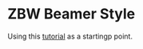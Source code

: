 # ZBW Beamer Style

Using this [tutorial](https://tex.stackexchange.com/questions/146529/design-a-custom-beamer-theme-from-scratch) as a startingp point.
